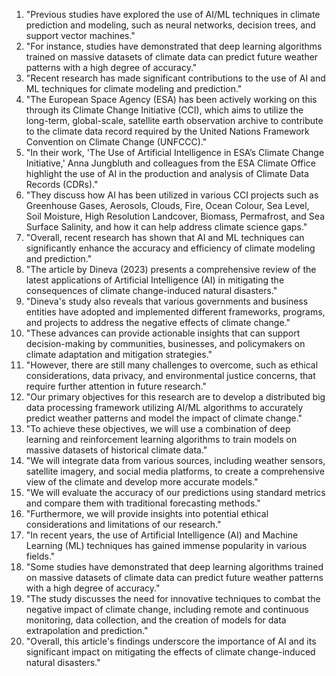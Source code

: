 1. "Previous studies have explored the use of AI/ML techniques in climate prediction and modeling, such as neural networks, decision trees, and support vector machines."
2. "For instance, studies have demonstrated that deep learning algorithms trained on massive datasets of climate data can predict future weather patterns with a high degree of accuracy."
3. "Recent research has made significant contributions to the use of AI and ML techniques for climate modeling and prediction."
4. "The European Space Agency (ESA) has been actively working on this through its Climate Change Initiative (CCI), which aims to utilize the long-term, global-scale, satellite earth observation archive to contribute to the climate data record required by the United Nations Framework Convention on Climate Change (UNFCCC)."
5. "In their work, 'The Use of Artificial Intelligence in ESA’s Climate Change Initiative,' Anna Jungbluth and colleagues from the ESA Climate Office highlight the use of AI in the production and analysis of Climate Data Records (CDRs)."
6. "They discuss how AI has been utilized in various CCI projects such as Greenhouse Gases, Aerosols, Clouds, Fire, Ocean Colour, Sea Level, Soil Moisture, High Resolution Landcover, Biomass, Permafrost, and Sea Surface Salinity, and how it can help address climate science gaps."
7. "Overall, recent research has shown that AI and ML techniques can significantly enhance the accuracy and efficiency of climate modeling and prediction."
8. "The article by Dineva (2023) presents a comprehensive review of the latest applications of Artificial Intelligence (AI) in mitigating the consequences of climate change-induced natural disasters."
9. "Dineva's study also reveals that various governments and business entities have adopted and implemented different frameworks, programs, and projects to address the negative effects of climate change."
10. "These advances can provide actionable insights that can support decision-making by communities, businesses, and policymakers on climate adaptation and mitigation strategies."
11. "However, there are still many challenges to overcome, such as ethical considerations, data privacy, and environmental justice concerns, that require further attention in future research."
12. "Our primary objectives for this research are to develop a distributed big data processing framework utilizing AI/ML algorithms to accurately predict weather patterns and model the impact of climate change."
13. "To achieve these objectives, we will use a combination of deep learning and reinforcement learning algorithms to train models on massive datasets of historical climate data."
14. "We will integrate data from various sources, including weather sensors, satellite imagery, and social media platforms, to create a comprehensive view of the climate and develop more accurate models."
15. "We will evaluate the accuracy of our predictions using standard metrics and compare them with traditional forecasting methods."
16. "Furthermore, we will provide insights into potential ethical considerations and limitations of our research."
17. "In recent years, the use of Artificial Intelligence (AI) and Machine Learning (ML) techniques has gained immense popularity in various fields."
18. "Some studies have demonstrated that deep learning algorithms trained on massive datasets of climate data can predict future weather patterns with a high degree of accuracy."
19. "The study discusses the need for innovative techniques to combat the negative impact of climate change, including remote and continuous monitoring, data collection, and the creation of models for data extrapolation and prediction."
20. "Overall, this article's findings underscore the importance of AI and its significant impact on mitigating the effects of climate change-induced natural disasters."
